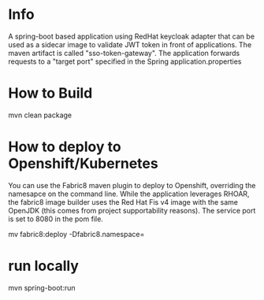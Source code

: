 # Info
A spring-boot based application using RedHat keycloak adapter that can be used as a sidecar image to validate JWT token in front of applications.
The maven artifact is called "sso-token-gateway".
The application forwards requests to a "target port" specified in the Spring application.properties

# How to Build
mvn clean package

# How to deploy to Openshift/Kubernetes
You can use the Fabric8 maven plugin to deploy to Openshift, overriding the namesapce on the command line.
While the application leverages RHOAR, the fabric8 image builder uses the Red Hat Fis v4 image with the same OpenJDK (this comes from project supportability reasons).
The service port is set to 8080 in the pom file.

mv fabric8:deploy -Dfabric8.namespace=<project>

# run locally
mvn spring-boot:run
